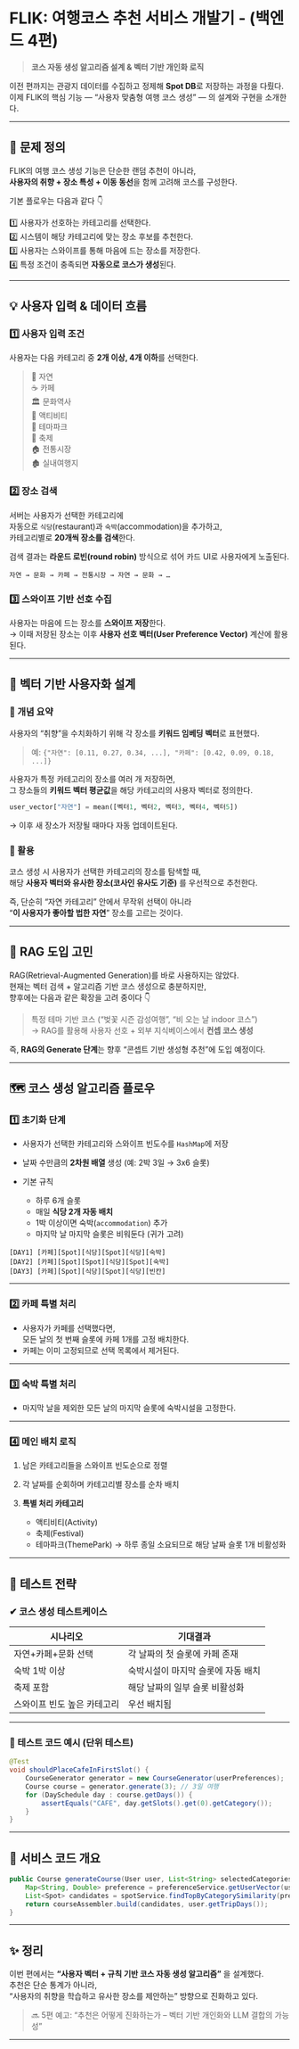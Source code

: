 
# FLIK: 여행코스 추천 서비스 개발기 - (백엔드 4편)   
> **코스 자동 생성 알고리즘 설계 & 벡터 기반 개인화 로직**  


이전 편까지는 관광지 데이터를 수집하고 정제해 **Spot DB**로 저장하는 과정을 다뤘다.   
이제 FLIK의 핵심 기능 — “사용자 맞춤형 여행 코스 생성” — 의 설계와 구현을 소개한다.  

---

## 🧩 문제 정의

FLIK의 여행 코스 생성 기능은 단순한 랜덤 추천이 아니라,  
**사용자의 취향 + 장소 특성 + 이동 동선**을 함께 고려해 코스를 구성한다.  

기본 플로우는 다음과 같다 👇  

1️⃣ 사용자가 선호하는 카테고리를 선택한다.  
2️⃣ 시스템이 해당 카테고리에 맞는 장소 후보를 추천한다.  
3️⃣ 사용자는 스와이프를 통해 마음에 드는 장소를 저장한다.  
4️⃣ 특정 조건이 충족되면 **자동으로 코스가 생성**된다.  

---

## 💡 사용자 입력 & 데이터 흐름

### 1️⃣ 사용자 입력 조건  

사용자는 다음 카테고리 중 **2개 이상, 4개 이하**를 선택한다.    

> 🌿 자연  
> ☕ 카페  
> 🏛️ 문화역사  
> 🧗 액티비티  
> 🏰 테마파크  
> 🏮 축제  
> 🏠 전통시장  
> 🏚️ 실내여행지  

### 2️⃣ 장소 검색

서버는 사용자가 선택한 카테고리에  
자동으로 `식당`(restaurant)과 `숙박`(accommodation)을 추가하고,  
카테고리별로 **20개씩 장소를 검색**한다.  

검색 결과는 **라운드 로빈(round robin)** 방식으로 섞어
카드 UI로 사용자에게 노출된다.

```
자연 → 문화 → 카페 → 전통시장 → 자연 → 문화 → …  
```

### 3️⃣ 스와이프 기반 선호 수집

사용자는 마음에 드는 장소를 **스와이프 저장**한다.  
→ 이때 저장된 장소는 이후 **사용자 선호 벡터(User Preference Vector)** 계산에 활용된다.

---

## 🧠 벡터 기반 사용자화 설계

### 🔹 개념 요약

사용자의 “취향”을 수치화하기 위해
각 장소를 **키워드 임베딩 벡터**로 표현했다.

> 예:
> `{"자연": [0.11, 0.27, 0.34, ...], "카페": [0.42, 0.09, 0.18, ...]}`  

사용자가 특정 카테고리의 장소를 여러 개 저장하면,  
그 장소들의 **키워드 벡터 평균값**을 해당 카테고리의 사용자 벡터로 정의한다.  

```python
user_vector["자연"] = mean([벡터1, 벡터2, 벡터3, 벡터4, 벡터5])
```

→ 이후 새 장소가 저장될 때마다 자동 업데이트된다.   

### 🔹 활용

코스 생성 시 사용자가 선택한 카테고리의 장소를 탐색할 때,  
해당 **사용자 벡터와 유사한 장소(코사인 유사도 기준)** 를 우선적으로 추천한다.  

즉, 단순히 “자연 카테고리” 안에서 무작위 선택이 아니라  
“**이 사용자가 좋아할 법한 자연**” 장소를 고르는 것이다.  

---

## 🔄 RAG 도입 고민

RAG(Retrieval-Augmented Generation)를 바로 사용하지는 않았다.  
현재는 벡터 검색 + 알고리즘 기반 코스 생성으로 충분하지만,  
향후에는 다음과 같은 확장을 고려 중이다 👇  

> 특정 테마 기반 코스 (“벚꽃 시즌 감성여행”, “비 오는 날 indoor 코스”)  
> → RAG를 활용해 사용자 선호 + 외부 지식베이스에서 **컨셉 코스 생성**  

즉, **RAG의 Generate 단계**는 향후 “콘셉트 기반 생성형 추천”에 도입 예정이다.

---

## 🗺️ 코스 생성 알고리즘 플로우

### 1️⃣ 초기화 단계

* 사용자가 선택한 카테고리와 스와이프 빈도수를 `HashMap`에 저장  
* 날짜 수만큼의 **2차원 배열** 생성 (예: 2박 3일 → 3x6 슬롯)  
* 기본 규칙

  * 하루 6개 슬롯  
  * 매일 **식당 2개 자동 배치**  
  * 1박 이상이면 숙박(`accommodation`) 추가  
  * 마지막 날 마지막 슬롯은 비워둔다 (귀가 고려)  

```
[DAY1] [카페][Spot][식당][Spot][식당][숙박]  
[DAY2] [카페][Spot][Spot][식당][Spot][숙박]  
[DAY3] [카페][Spot][식당][Spot][식당][빈칸]  
```

---

### 2️⃣ 카페 특별 처리  

* 사용자가 카페를 선택했다면,  
  모든 날의 첫 번째 슬롯에 카페 1개를 고정 배치한다.  
* 카페는 이미 고정되므로 선택 목록에서 제거된다.  

---

### 3️⃣ 숙박 특별 처리  

* 마지막 날을 제외한 모든 날의 마지막 슬롯에 숙박시설을 고정한다.  

---

### 4️⃣ 메인 배치 로직

1. 남은 카테고리들을 스와이프 빈도순으로 정렬
2. 각 날짜를 순회하며 카테고리별 장소를 순차 배치
3. **특별 처리 카테고리**

   * 액티비티(Activity)
   * 축제(Festival)
   * 테마파크(ThemePark)
     → 하루 종일 소요되므로 해당 날짜 슬롯 1개 비활성화

---

## 🧪 테스트 전략

### ✔ 코스 생성 테스트케이스

| 시나리오            | 기대결과                |
| --------------- | ------------------- |
| 자연+카페+문화 선택     | 각 날짜의 첫 슬롯에 카페 존재   |
| 숙박 1박 이상        | 숙박시설이 마지막 슬롯에 자동 배치 |
| 축제 포함           | 해당 날짜의 일부 슬롯 비활성화   |
| 스와이프 빈도 높은 카테고리 | 우선 배치됨              |

---

### 🧩 테스트 코드 예시 (단위 테스트)

```java
@Test
void shouldPlaceCafeInFirstSlot() {
    CourseGenerator generator = new CourseGenerator(userPreferences);
    Course course = generator.generate(3); // 3일 여행
    for (DaySchedule day : course.getDays()) {
        assertEquals("CAFE", day.getSlots().get(0).getCategory());
    }
}
```

---

## 🧱 서비스 코드 개요

```java
public Course generateCourse(User user, List<String> selectedCategories) {
    Map<String, Double> preference = preferenceService.getUserVector(user);
    List<Spot> candidates = spotService.findTopByCategorySimilarity(preference, selectedCategories);
    return courseAssembler.build(candidates, user.getTripDays());
}
```

---

## ✨ 정리

이번 편에서는 **“사용자 벡터 + 규칙 기반 코스 자동 생성 알고리즘”** 을 설계했다.  
추천은 단순 통계가 아니라,  
“사용자의 취향을 학습하고 유사한 장소를 제안하는” 방향으로 진화하고 있다.  

> 🔜 5편 예고: “추천은 어떻게 진화하는가 – 벡터 기반 개인화와 LLM 결합의 가능성”

---
